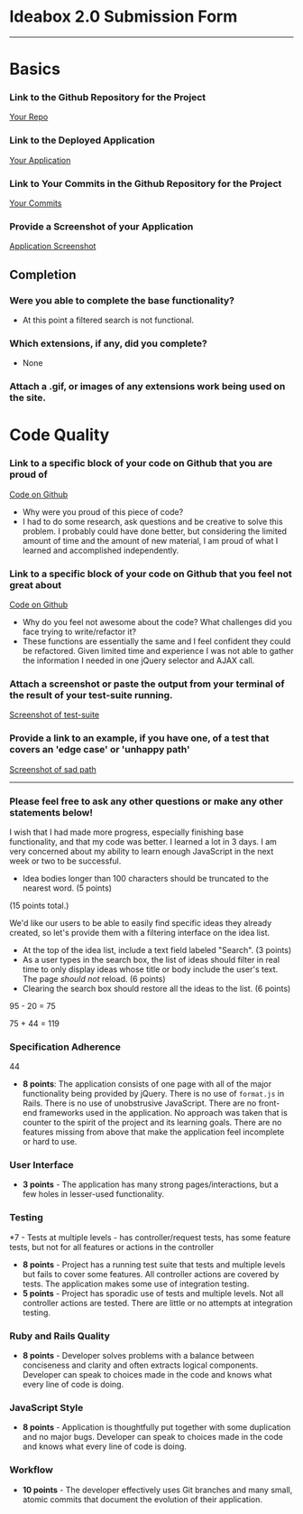 # Ideabox 2.0 Submission Form

------

# Basics

### Link to the Github Repository for the Project
[Your Repo](https://github.com/kbs5280/idea_box)

### Link to the Deployed Application
[Your Application](http://idea-box-ks.herokuapp.com/)

### Link to Your Commits in the Github Repository for the Project
[Your Commits](https://github.com/kbs5280/idea_box/commits/master)

### Provide a Screenshot of your Application
[Application Screenshot](https://s21.postimg.org/frh85yqg7/Screen_Shot_2016_10_06_at_11_15_11_AM.png)

## Completion

### Were you able to complete the base functionality?
* At this point a filtered search is not functional.

### Which extensions, if any, did you complete?
* None

### Attach a .gif, or images of any extensions work being used on the site.

# Code Quality

### Link to a specific block of your code on Github that you are proud of
[Code on Github](https://github.com/kbs5280/idea_box/blob/master/app/assets/javascripts/edit_idea.js)

* Why were you proud of this piece of code?
* I had to do some research, ask questions and be creative to solve this problem. I probably could have done better, but considering the limited amount of time and the amount of new material, I am proud of what I learned and accomplished independently.

### Link to a specific block of your code on Github that you feel not great about
[Code on Github](https://github.com/kbs5280/idea_box/blob/master/app/assets/javascripts/quality_of_idea.js)

* Why do you feel not awesome about the code? What challenges did you face trying to write/refactor it?
* These functions are essentially the same and I feel confident they could be refactored. Given limited time and experience I was not able to gather the information I needed in one jQuery selector and AJAX call.

### Attach a screenshot or paste the output from your terminal of the result of your test-suite running.
[Screenshot of test-suite](https://s21.postimg.org/5dtpstjhz/Screen_Shot_2016_10_06_at_11_31_48_AM.png)

### Provide a link to an example, if you have one, of a test that covers an 'edge case' or 'unhappy path'
[Screenshot of sad path](https://s15.postimg.org/vdbesjdt7/Screen_Shot_2016_10_06_at_11_24_12_AM.png)

-----

### Please feel free to ask any other questions or make any other statements below!

 I wish that I had made more progress, especially finishing base functionality, and that my code was better. I learned a lot in 3 days. I am very concerned about my ability to learn enough JavaScript in the next week or two to be successful.


 * Idea bodies longer than 100 characters should be truncated to the nearest word. (5 points)


 (15 points total.)

 We'd like our users to be able to easily find specific ideas they already created, so
 let's provide them with a filtering interface on the idea list.

 * At the top of the idea list, include a text field labeled "Search". (3 points)
 * As a user types in the search box, the list of ideas should filter in real time to only display ideas whose title or body include the user's text. The page _should not_ reload. (6 points)
 * Clearing the search box should restore all the ideas to the list. (6 points)


 95 - 20 = 75

 75 + 44 = 119

 ### Specification Adherence

 44

 * **8 points**: The application consists of one page with all of the major functionality being provided by jQuery. There is no use of `format.js` in Rails. There is no use of unobstrusive JavaScript. There are no front-end frameworks used in the application. No approach was taken that is counter to the spirit of the project and its learning goals. There are no features missing from above that make the application feel incomplete or hard to use.

 ### User Interface

 * **3 points** - The application has many strong pages/interactions, but a few holes in lesser-used functionality.

 ### Testing

 *7 - Tests at multiple levels - has controller/request tests, has some feature tests, but not for all features or actions in the controller

 * **8 points** - Project has a running test suite that tests and multiple levels but fails to cover some features. All controller actions are covered by tests. The application makes some use of integration testing.
 * **5 points** - Project has sporadic use of tests and multiple levels. Not all controller actions are tested. There are little or no attempts at integration testing.

 ### Ruby and Rails Quality

 * **8 points** - Developer solves problems with a balance between conciseness and clarity and often extracts logical components. Developer can speak to choices made in the code and knows what every line of code is doing.

 ### JavaScript Style

 * **8 points** - Application is thoughtfully put together with some duplication and no major bugs. Developer can speak to choices made in the code and knows what every line of code is doing.

 ### Workflow

 * **10 points** - The developer effectively uses Git branches and many small, atomic commits that document the evolution of their application.
